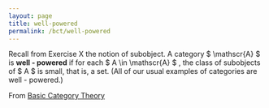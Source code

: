 ```yaml
---
layout: page
title: well-powered
permalink: /bct/well-powered
---
```

Recall from Exercise X the notion of subobject. A category $ \mathscr{A} $ is **well - powered** if for each $ A \in \mathscr{A} $ , the class of subobjects of $ A $ is small, that is, a set. (All of our usual examples of categories are well - powered.)


From [Basic Category Theory](https://mathgloss.github.io/MathGloss/bct.html)